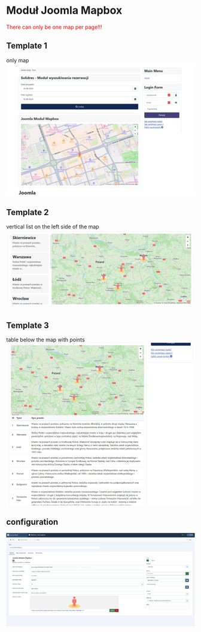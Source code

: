 # Moduł Joomla Mapbox 
<span style="color:red;">There can only be one map per page!!!</span>
## Template 1
only map
![template app](./template.png)
## Template 2
vertical list on the left side of the map
![template app](./template-2.png)
## Template 3
table below the map with points
![template app](./template-3.png)
## configuration
![template app](./configuration.png)
